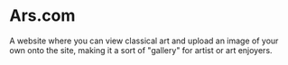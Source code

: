 # Ars.com
A website where you can view classical art and upload an image of your own onto the site, making it a sort of "gallery" for artist or art enjoyers.
